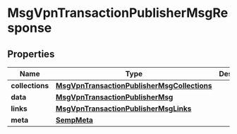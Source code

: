
# MsgVpnTransactionPublisherMsgResponse

## Properties
Name | Type | Description | Notes
------------ | ------------- | ------------- | -------------
**collections** | [**MsgVpnTransactionPublisherMsgCollections**](MsgVpnTransactionPublisherMsgCollections.md) |  |  [optional]
**data** | [**MsgVpnTransactionPublisherMsg**](MsgVpnTransactionPublisherMsg.md) |  |  [optional]
**links** | [**MsgVpnTransactionPublisherMsgLinks**](MsgVpnTransactionPublisherMsgLinks.md) |  |  [optional]
**meta** | [**SempMeta**](SempMeta.md) |  | 



